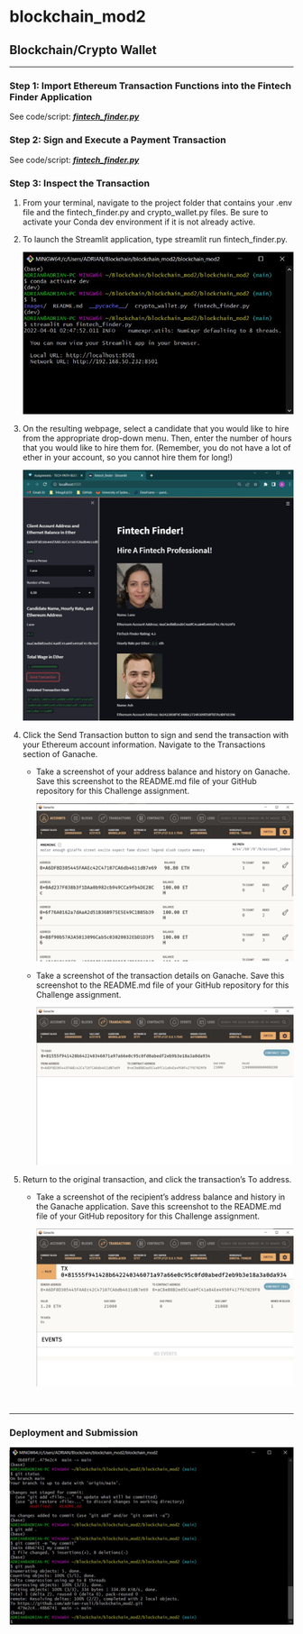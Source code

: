 # blockchain_mod2

## Blockchain/Crypto Wallet
---

### **Step 1: Import Ethereum Transaction Functions into the Fintech Finder Application**
See code/script: [***fintech_finder.py***](https://github.com/adrian-rusli/blockchain_mod2/blob/main/fintech_finder.py)

### **Step 2: Sign and Execute a Payment Transaction**
See code/script: [***fintech_finder.py***](https://github.com/adrian-rusli/blockchain_mod2/blob/main/fintech_finder.py)

### **Step 3: Inspect the Transaction**
1. From your terminal, navigate to the project folder that contains your .env file and the fintech_finder.py and crypto_wallet.py files. Be sure to activate your Conda dev environment if it is not already active.

2. To launch the Streamlit application, type streamlit run fintech_finder.py.

    !["Screenshot 1 & 2"](https://github.com/adrian-rusli/blockchain_mod2/blob/main/Images/Screenshot%202022-04-01%20024827.jpg)

3. On the resulting webpage, select a candidate that you would like to hire from the appropriate drop-down menu. Then, enter the number of hours that you would like to hire them for. (Remember, you do not have a lot of ether in your account, so you cannot hire them for long!)

    !["Screenshot 3"](https://github.com/adrian-rusli/blockchain_mod2/blob/main/Images/Screenshot%202022-04-01%20025933.jpg)

4. Click the Send Transaction button to sign and send the transaction with your Ethereum account information. Navigate to the Transactions section of Ganache.

    + Take a screenshot of your address balance and history on Ganache. Save this screenshot to the README.md file of your GitHub repository for this Challenge assignment.

        !["Screenshot 4.1"](https://github.com/adrian-rusli/blockchain_mod2/blob/main/Images/Screenshot%202022-04-01%20030306.jpg)

    + Take a screenshot of the transaction details on Ganache. Save this screenshot to the README.md file of your GitHub repository for this Challenge assignment.

        !["Screenshot 4.2"](https://github.com/adrian-rusli/blockchain_mod2/blob/main/Images/Screenshot%202022-04-01%20030323.jpg)

5. Return to the original transaction, and click the transaction’s To address.

    + Take a screenshot of the recipient’s address balance and history in the Ganache application. Save this screenshot to the README.md file of your GitHub repository for this Challenge assignment.
    
        !["Screenshot 5"](https://github.com/adrian-rusli/blockchain_mod2/blob/main/Images/Screenshot%202022-04-01%20031112.jpg)

<br>

---

### **Deployment and Submission**

!["Screenshot 3"](https://github.com/adrian-rusli/blockchain_mod2/blob/main/Images/Screenshot%202022-04-01%20031647.jpg)

